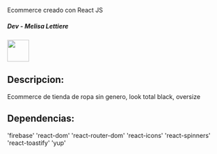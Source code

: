 Ecommerce creado con React JS
##### Dev - Melisa Lettiere

<img src="https://encrypted-tbn0.gstatic.com/images?q=tbn:ANd9GcTbAmafdPNr9fd0KC0Z98WYEC7Wl1wYlPVf-A&s" width="50 px" heigth= "50px">

## Descripcion:
Ecommerce de tienda de ropa sin genero, look total black, oversize

## Dependencias:
'firebase'
'react-dom'
'react-router-dom'
'react-icons'
'react-spinners'
'react-toastify'
'yup'

